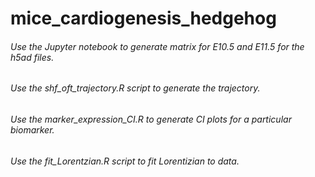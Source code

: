 # mice_cardiogenesis_hedgehog
 <h6>Use the Jupyter notebook to generate matrix for E10.5 and E11.5 for the h5ad files. </h6>
 <h6>Use the shf_oft_trajectory.R script to generate the trajectory. </h6>
 <h6>Use the marker_expression_CI.R to generate CI plots for a particular biomarker.</h6>
 <h6>Use the fit_Lorentzian.R script to fit Lorentizian to data.</h6>
